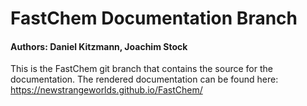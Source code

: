 # FastChem Documentation Branch #
#### Authors: Daniel Kitzmann, Joachim Stock ####

This is the FastChem git branch that contains the source for the documentation. The rendered documentation can be found here: https://newstrangeworlds.github.io/FastChem/
